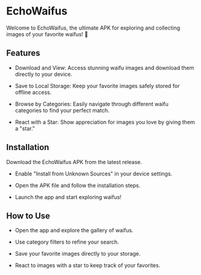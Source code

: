 # EchoWaifus

Welcome to EchoWaifus, the ultimate APK for exploring and collecting images of your favorite waifus! 🎉

## Features
- Download and View: Access stunning waifu images and download them directly to your device.

- Save to Local Storage: Keep your favorite images safely stored for offline access.

- Browse by Categories: Easily navigate through different waifu categories to find your perfect match.

- React with a Star: Show appreciation for images you love by giving them a "star."

## Installation
Download the EchoWaifus APK from the latest release.

- Enable "Install from Unknown Sources" in your device settings.

- Open the APK file and follow the installation steps.

- Launch the app and start exploring waifus!

## How to Use
- Open the app and explore the gallery of waifus.

- Use category filters to refine your search.

- Save your favorite images directly to your storage.

- React to images with a star to keep track of your favorites.
